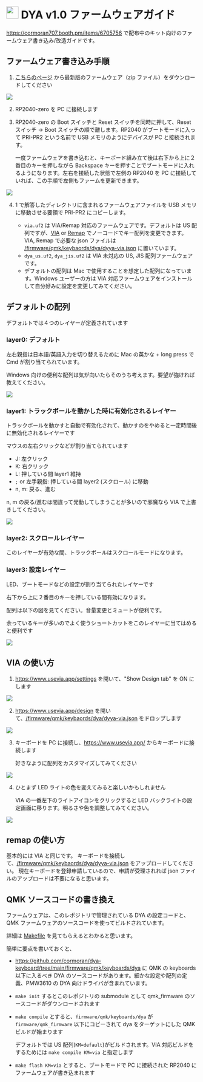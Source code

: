 # <img src="../../../../img/dya.svg" width=32> DYA v1.0 ファームウェアガイド

https://cormoran707.booth.pm/items/6705756 で配布中のキット向けのファームウェア書き込み/改造ガイドです。

## ファームウェア書き込み手順

1. [こちらのページ](https://github.com/cormoran/dya-keyboard/releases) から最新版のファームウェア（zip ファイル）をダウンロードしてください

![](./img/farm1-download.png)

2. RP2040-zero を PC に接続します

3. RP2040-zero の Boot スイッチと Reset スイッチを同時に押して、Reset スイッチ → Boot スイッチの順で離します。RP2040 がブートモードに入って PRI-PR2 という名前で USB メモリのようにデバイスが PC と接続されます。

   一度ファームウェアを書き込むと、キーボード組み立て後は右下から上に２番目のキーを押しながら Backspace キーを押すことでブートモードに入れるようになります。左右を接続した状態で左側の RP2040 を PC に接続していれば、この手順で左側もファームを更新できます。

![](./img/farm2-boot.png)

4. 1 で解答したディレクトリに含まれるファームウェアファイルを USB メモリに移動させる要領で PRI-PR2 にコピーします。

   - `via.uf2` は VIA/Remap 対応のファームウェアです。デフォルトは US 配列ですが、[VIA](https://www.usevia.app/) or [Remap](https://remap-keys.app/) でノーコードでキー配列を変更できます。
     VIA, Remap で必要な json ファイルは [/firmware/qmk/keybaords/dya/dyya-via.json](https://github.com/cormoran/dya-keyboard/blob/main/firmware/qmk/keyboards/dya/dya-via.json) に置いています。
   - `dya_us.uf2`, `dya_jis.uf2` は VIA 未対応の US, JIS 配列ファームウェアです。
   - デフォルトの配列は Mac で使用することを想定した配列になっています。Windows ユーザーの方は VIA 対応ファームウェアをインストールして自分好みに設定を変更してみてください。

## デフォルトの配列

デフォルトでは４つのレイヤーが定義されています

### layer0: デフォルト

左右親指は日本語/英語入力を切り替えるために Mac の英かな + long press で Cmd が割り当てられています。

Windows 向けの便利な配列は気が向いたらそのうち考えます。要望が強ければ教えてください。

![](./img/layer0.png)

### layer1: トラックボールを動かした時に有効化されるレイヤー

トラックボールを動かすと自動で有効化されて、動かすのをやめると一定時間後に無効化されるレイヤーです

マウスの左右クリックなどが割り当てられています

- J: 左クリック
- K: 右クリック
- L: 押している間 layer1 維持
- `;` or 左手親指: 押している間 layer2 (スクロール) に移動
- n, m: 戻る、進む

n, m の戻る/進むは間違って発動してしまうことが多いので邪魔なら VIA で上書きしてください。

![](./img/layer1.png)

### layer2: スクロールレイヤー

このレイヤーが有効な間、トラックボールはスクロールモードになります。

### layer3: 設定レイヤー

LED、ブートモードなどの設定が割り当てられたレイヤーです

右下から上に２番目のキーを押している間有効になります。

配列は以下の図を見てください。音量変更とミュートが便利です。

余っているキーが多いのでよく使うショートカットをこのレイヤーに当てはめると便利です

![](./img/layer3.png)

## VIA の使い方

1. https://www.usevia.app/settings を開いて、"Show Design tab" を ON にします

![](./img/firmware-via1.png)

2. https://www.usevia.app/design を開いて、[/firmware/qmk/keybaords/dya/dyya-via.json](https://github.com/cormoran/dya-keyboard/blob/main/firmware/qmk/keyboards/dya/dya-via.json) をドロップします

![](./img/firmware-via2.png)

3. キーボードを PC に接続し、https://www.usevia.app/ からキーボードに接続します

   好きなように配列をカスタマイズしてみてください

![](./img/firmware-via3.png)

4. ひとまず LED ライトの色を変えてみると楽しいかもしれません

   VIA の一番左下のライトアイコンをクリックすると LED バックライトの設定画面に移ります。明るさや色を調整してみてください。

![](./img/firmware-via4.png)

## remap の使い方

基本的には VIA と同じです。
キーボードを接続して、[/firmware/qmk/keybaords/dya/dyya-via.json](https://github.com/cormoran/dya-keyboard/blob/main/firmware/qmk/keyboards/dya/dya-via.json) をアップロードしてください。
現在キーボードを登録申請しているので、申請が受理されれば json ファイルのアップロードは不要になると思います。

## QMK ソースコードの書き換え

ファームウェアは、このレポジトリで管理されている DYA の設定コードと、QMK ファームウェアのソースコードを使ってビルドされています。

詳細は [Makefile](https://github.com/cormoran/dya-keyboard/blob/main/Makefile) を見てもらえるとわかると思います。

簡単に要点を書いておくと、

- https://github.com/cormoran/dya-keyboard/tree/main/firmware/qmk/keyboards/dya に QMK の keyboards 以下に入るべき DYA のソースコードがあります。細かな設定や配列の定義、PMW3610 の DYA 向けドライバが含まれています。
- `make init` するとこのレポジトリの submodule として qmk_firmware のソースコードがダウンロードされます
- `make compile` とすると、`firmware/qmk/keyboards/dya` が `firmware/qmk_firmware` 以下にコピーされて dya をターゲットにした QMK ビルドが始まります

  デフォルトでは US 配列(`KM=default`)がビルドされます。VIA 対応ビルドをするためには `make compile KM=via` と指定します

- `make flash KM=via` とすると、ブートモードで PC に接続された RP2040 にファームウェアが書き込まれます
